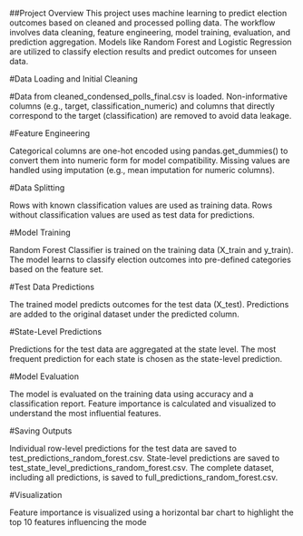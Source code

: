 ##Project Overview
This project uses machine learning to predict election outcomes based on cleaned and processed polling data. The workflow involves data cleaning, feature engineering, model training, evaluation, and prediction aggregation. Models like Random Forest and Logistic Regression are utilized to classify election results and predict outcomes for unseen data.

#Data Loading and Initial Cleaning

#Data from cleaned_condensed_polls_final.csv is loaded.
Non-informative columns (e.g., target, classification_numeric) and columns that directly correspond to the target (classification) are removed to avoid data leakage.

#Feature Engineering

Categorical columns are one-hot encoded using pandas.get_dummies() to convert them into numeric form for model compatibility.
Missing values are handled using imputation (e.g., mean imputation for numeric columns).

#Data Splitting

Rows with known classification values are used as training data.
Rows without classification values are used as test data for predictions.

#Model Training

Random Forest Classifier is trained on the training data (X_train and y_train).
The model learns to classify election outcomes into pre-defined categories based on the feature set.

#Test Data Predictions

The trained model predicts outcomes for the test data (X_test).
Predictions are added to the original dataset under the predicted column.

#State-Level Predictions

Predictions for the test data are aggregated at the state level.
The most frequent prediction for each state is chosen as the state-level prediction.

#Model Evaluation

The model is evaluated on the training data using accuracy and a classification report.
Feature importance is calculated and visualized to understand the most influential features.

#Saving Outputs

Individual row-level predictions for the test data are saved to test_predictions_random_forest.csv.
State-level predictions are saved to test_state_level_predictions_random_forest.csv.
The complete dataset, including all predictions, is saved to full_predictions_random_forest.csv.

#Visualization

Feature importance is visualized using a horizontal bar chart to highlight the top 10 features influencing the mode

